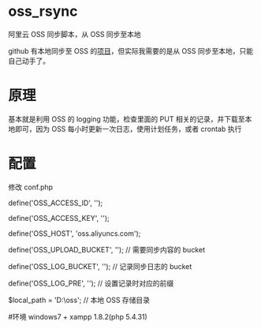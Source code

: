 # oss_rsync
阿里云 OSS 同步脚本，从 OSS 同步至本地

github 有本地同步至 OSS 的[项目](https://github.com/mehwww/oss-sync)，但实际我需要的是从 OSS 同步至本地，只能自己动手了。

# 原理
基本就是利用 OSS 的 logging 功能，检查里面的 PUT 相关的记录，并下载至本地即可，因为 OSS 每小时更新一次日志，使用计划任务，或者 crontab 执行

# 配置
修改 conf.php

define('OSS_ACCESS_ID', '');

define('OSS_ACCESS_KEY', '');

define('OSS_HOST', 'oss.aliyuncs.com');

define('OSS_UPLOAD_BUCKET', '');        // 需要同步内容的 bucket

define('OSS_LOG_BUCKET', '');           // 记录同步日志的 bucket

define('OSS_LOG_PRE', '');              // 设置记录时对应的前缀

$local_path = 'D:\oss';                 // 本地 OSS 存储目录

#环境
windows7 + xampp 1.8.2(php 5.4.31)
